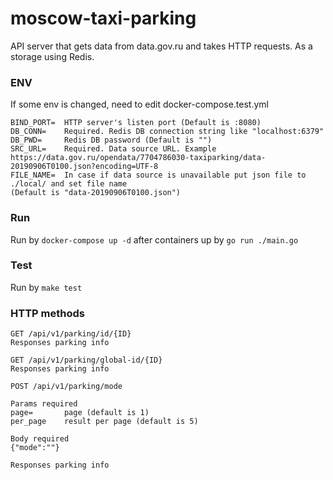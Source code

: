 # moscow-taxi-parking

API server that gets data from data.gov.ru and takes HTTP requests.
As a storage using Redis.

### ENV
If some env is changed, need to edit docker-compose.test.yml
````
BIND_PORT=  HTTP server's listen port (Default is :8080)
DB_CONN=    Required. Redis DB connection string like "localhost:6379"
DB_PWD=     Redis DB password (Default is "")
SRC_URL=    Required. Data source URL. Example https://data.gov.ru/opendata/7704786030-taxiparking/data-20190906T0100.json?encoding=UTF-8
FILE_NAME=  In case if data source is unavailable put json file to ./local/ and set file name
(Default is "data-20190906T0100.json")
````

### Run
Run by
`docker-compose up -d`
after containers up by
`go run ./main.go`

### Test
Run by `make test`


### HTTP methods
````
GET /api/v1/parking/id/{ID}
Responses parking info
````
````
GET /api/v1/parking/global-id/{ID}
Responses parking info
````
````
POST /api/v1/parking/mode

Params required
page=       page (default is 1)
per_page    result per page (default is 5)

Body required
{"mode":""}

Responses parking info
````
